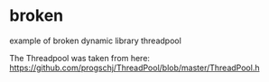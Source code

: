 # broken
example of broken dynamic library threadpool

The Threadpool was taken from here:
https://github.com/progschj/ThreadPool/blob/master/ThreadPool.h
